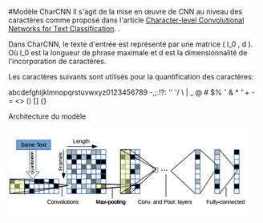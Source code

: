 #Modèle CharCNN
Il s'agit de la mise en œuvre de CNN au niveau des caractères comme proposé dans l'article [Character-level Convolutional Networks for Text
Classification](https://papers.nips.cc/paper/5782-character-level-convolutional-networks-for-text-classification.pdf).  .

Dans CharCNN, le texte d'entrée est représenté par une matrice ( l_0 , d ). Où l_0 est la longueur de phrase maximale et d est la dimensionnalité de l'incorporation de caractères.

Les caractères suivants sont utilisés pour la quantification des caractères:

abcdefghijklmnopqrstuvwxyz0123456789 -,;.!?: '' '/ \ | _ @ # $% ˆ & * ̃' + - = <> () [] {}

Architecture du modèle

![TextRNN Architecture](data/convnet.png)